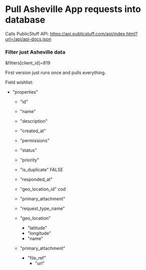 # Pull Asheville App requests into database

Calls PublicStuff API:
https://api.publicstuff.com/api/index.html?url=/api/api-docs.json

### Filter just Asheville data
&filters[client_id]=819


First version just runs once and pulls everything.

Field wishlist:
- "properties"	
    - "id"	
    - "name"	
    - "description"	
    - "created_at"	
    - "permissions"	
    - "status"	
    - "priority"	
    - "is_duplicate"	FALSE 
    - "responded_at"	
    - "geo_location_id"	cod
    - "primary_attachment"	
    - "request_type_name"	


    - "geo_location"
        - "latitude"
        - "longitude"
        - "name"

    - "primary_attachment"
        - "file_ref"
            - "url"

